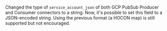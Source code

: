 Changed the type of `service_account_json` of both GCP PubSub Producer and Consumer connectors to a string.  Now, it's possible to set this field to a JSON-encoded string.  Using the previous format (a HOCON map) is still supported but not encouraged.
